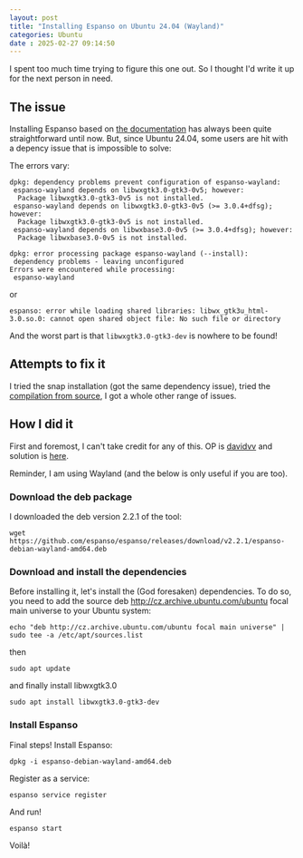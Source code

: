 ```yaml
---
layout: post
title: "Installing Espanso on Ubuntu 24.04 (Wayland)" 
categories: Ubuntu
date : 2025-02-27 09:14:50
---
```


I spent too much time trying to figure this one out. So I thought I'd write it up for the next person in need. 

## The issue
Installing Espanso based on [the documentation](https://espanso.org/docs/install/linux/#choosing-the-right-install-method) has always been quite straightforward until now. But, since Ubuntu 24.04, some users are hit with a depency issue that is impossible to solve: 

The errors vary: 
```
dpkg: dependency problems prevent configuration of espanso-wayland:
 espanso-wayland depends on libwxgtk3.0-gtk3-0v5; however:
  Package libwxgtk3.0-gtk3-0v5 is not installed.
 espanso-wayland depends on libwxgtk3.0-gtk3-0v5 (>= 3.0.4+dfsg); however:
  Package libwxgtk3.0-gtk3-0v5 is not installed.
 espanso-wayland depends on libwxbase3.0-0v5 (>= 3.0.4+dfsg); however:
  Package libwxbase3.0-0v5 is not installed.

dpkg: error processing package espanso-wayland (--install):
 dependency problems - leaving unconfigured
Errors were encountered while processing:
 espanso-wayland
```

or 

```
espanso: error while loading shared libraries: libwx_gtk3u_html-3.0.so.0: cannot open shared object file: No such file or directory
```

And the worst part is that `libwxgtk3.0-gtk3-dev` is nowhere to be found!

## Attempts to fix it
I tried the snap installation (got the same dependency issue), tried the [compilation from source](https://espanso.org/docs/install/linux/#wayland-compile), I got a whole other range of issues.


## How I did it
First and foremost, I can't take credit for any of this. OP is [davidvv](https://github.com/davidvv) and solution is [here](https://github.com/espanso/espanso/issues/1793#issuecomment-1919055522).

Reminder, I am using Wayland (and the below is only useful if you are too).

### Download the deb package
I downloaded the deb version 2.2.1 of the tool:
```
wget https://github.com/espanso/espanso/releases/download/v2.2.1/espanso-debian-wayland-amd64.deb
```

### Download and install the dependencies
Before installing it, let's install the (God foresaken) dependencies. To do so, you need to  add the source deb http://cz.archive.ubuntu.com/ubuntu focal main universe to your Ubuntu system:
```
echo "deb http://cz.archive.ubuntu.com/ubuntu focal main universe" | sudo tee -a /etc/apt/sources.list
```
then 
```
sudo apt update
```
and finally install libwxgtk3.0
```
sudo apt install libwxgtk3.0-gtk3-dev
```

### Install Espanso
Final steps! Install Espanso:
```
dpkg -i espanso-debian-wayland-amd64.deb 
```

Register as a service:
```
espanso service register
```
And run!
```
espanso start
```

Voilà!